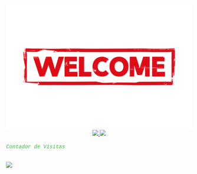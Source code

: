 <div align="center">
  <a href="https://github.com/ntlcs">
    <img src="welcome.png" alt="welcome">
  </a>

  <br/>

  <a href="https://www.linkedin.com/in/nataliaasilva/" target="_blank">
    <img src="https://img.shields.io/badge/LinkedIn-0077B5?style=for-the-badge&logo=linkedin&logoColor=white" target="_blank"> 
  </a>

  <a href="mailto:coder.ncs@gmail.com" target="_blank">
    <img src="https://img.shields.io/badge/Gmail-D14836?style=for-the-badge&logo=gmail&logoColor=white" target="_blank"> 
  </a>

  <h6 align="left" style="font-family: 'Courier New', monospace; color: #4CAF50;">Contador de Visitas</h6>
  <p align="left">
    <img align="left" src="https://profile-counter.glitch.me/ntlcs/count.svg" />
  </p>
</div>
